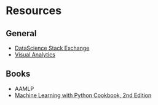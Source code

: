 # Resources

## General

- [DataScience Stack Exchange](https://datascience.stackexchange.com/)
- [Visual Analytics](https://isss608-ay2021-22t2.netlify.app/lesson.html?fbclid=IwAR2SDOEkOj0S4RGHl0-t6wgNREGQ6kdar5V1T0H-45OokSedGpKPKdGMs0M)

## Books

- AAMLP
- [Machine Learning with Python Cookbook, 2nd Edition](https://learning.oreilly.com/library/view/machine-learning-with/9781098135713/)
